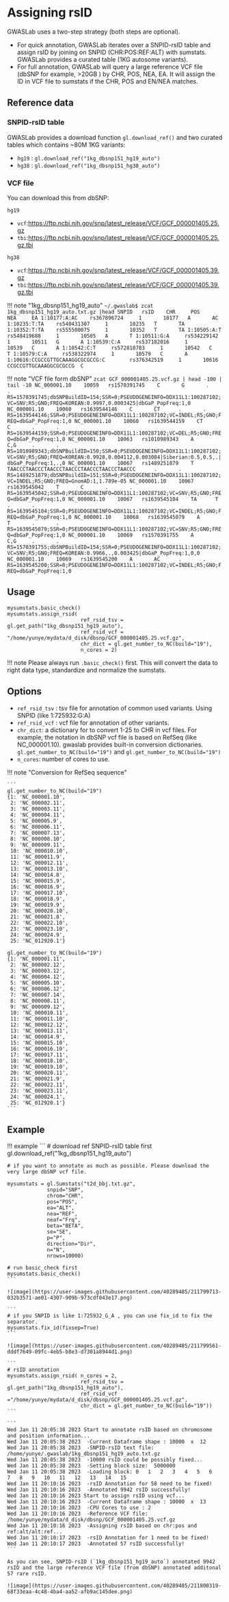 # Assigning rsID

GWASLab uses a two-step strategy (both steps are optional).

- For quick annotation, GWASLab iterates over a SNPID-rsID table and assign rsID by joining on SNPID (CHR:POS:REF:ALT) with sumstats. GWASLab provides a curated table  (1KG autosome variants). 
- For full annotation, GWASLab will query a large reference VCF file (dbSNP for example, >20GB ) by CHR, POS, NEA, EA. It will assign the ID in VCF file to sumstats if the CHR, POS and EN/NEA matches.

## Reference data

### SNPID-rsID table

GWASLab provides a download function `gl.download_ref()` and two curated tables which contains ~80M 1KG variants:

- `hg19` : `gl.download_ref("1kg_dbsnp151_hg19_auto")`
- `hg38` : `gl.download_ref("1kg_dbsnp151_hg38_auto")`

### VCF file

You can download this from dbSNP:

`hg19`

- `vcf`:https://ftp.ncbi.nih.gov/snp/latest_release/VCF/GCF_000001405.25.gz
- `tbi`:https://ftp.ncbi.nih.gov/snp/latest_release/VCF/GCF_000001405.25.gz.tbi

`hg38`

- `vcf`:https://ftp.ncbi.nih.gov/snp/latest_release/VCF/GCF_000001405.39.gz
- `tbi`:https://ftp.ncbi.nih.gov/snp/latest_release/VCF/GCF_000001405.39.gz.tbi


!!! note "1kg_dbsnp151_hg19_auto"
    ```
    ~/.gwaslab$ zcat 1kg_dbsnp151_hg19_auto.txt.gz |head
    SNPID   rsID    CHR     POS     NEA     EA
    1:10177:A:AC    rs367896724     1       10177   A       AC
    1:10235:T:TA    rs540431307     1       10235   T       TA
    1:10352:T:TA    rs555500075     1       10352   T       TA
    1:10505:A:T     rs548419688     1       10505   A       T
    1:10511:G:A     rs534229142     1       10511   G       A
    1:10539:C:A     rs537182016     1       10539   C       A
    1:10542:C:T     rs572818783     1       10542   C       T
    1:10579:C:A     rs538322974     1       10579   C       A
    1:10616:CCGCCGTTGCAAAGGCGCGCCG:C        rs376342519     1       10616   CCGCCGTTGCAAAGGCGCGCCG  C
    ```

!!! note "VCF file form dbSNP"
    ```
     zcat GCF_000001405.25.vcf.gz | head -100 | tail -10
    NC_000001.10    10059   rs1570391745    C       G       .       .       RS=1570391745;dbSNPBuildID=154;SSR=0;PSEUDOGENEINFO=DDX11L1:100287102;VC=SNV;R5;GNO;FREQ=KOREAN:0.9997,0.0003425|dbGaP_PopFreq:1,0
    NC_000001.10    10060   rs1639544146    C       CT      .       .       RS=1639544146;SSR=0;PSEUDOGENEINFO=DDX11L1:100287102;VC=INDEL;R5;GNO;FREQ=dbGaP_PopFreq:1,0
    NC_000001.10    10060   rs1639544159    CT      C       .       .       RS=1639544159;SSR=0;PSEUDOGENEINFO=DDX11L1:100287102;VC=DEL;R5;GNO;FREQ=dbGaP_PopFreq:1,0
    NC_000001.10    10063   rs1010989343    A       C,G     .       .       RS=1010989343;dbSNPBuildID=150;SSR=0;PSEUDOGENEINFO=DDX11L1:100287102;VC=SNV;R5;GNO;FREQ=KOREAN:0.9928,0.004112,0.003084|Siberian:0.5,0.5,.|dbGaP_PopFreq:1,.,0
    NC_000001.10    10067   rs1489251879    T       TAACCCTAACCCTAACCCTAACCCTAACCCTAACCCTAACCC      .       .       RS=1489251879;dbSNPBuildID=151;SSR=0;PSEUDOGENEINFO=DDX11L1:100287102;VC=INDEL;R5;GNO;FREQ=GnomAD:1,1.789e-05
    NC_000001.10    10067   rs1639545042    T       C       .       .       RS=1639545042;SSR=0;PSEUDOGENEINFO=DDX11L1:100287102;VC=SNV;R5;GNO;FREQ=dbGaP_PopFreq:1,0
    NC_000001.10    10067   rs1639545104    TA      T       .       .       RS=1639545104;SSR=0;PSEUDOGENEINFO=DDX11L1:100287102;VC=INDEL;R5;GNO;FREQ=dbGaP_PopFreq:1,0
    NC_000001.10    10068   rs1639545079    A       T       .       .       RS=1639545079;SSR=0;PSEUDOGENEINFO=DDX11L1:100287102;VC=SNV;R5;GNO;FREQ=dbGaP_PopFreq:1,0
    NC_000001.10    10069   rs1570391755    A       C,G     .       .       RS=1570391755;dbSNPBuildID=154;SSR=0;PSEUDOGENEINFO=DDX11L1:100287102;VC=SNV;R5;GNO;FREQ=KOREAN:0.9966,.,0.003425|dbGaP_PopFreq:1,0,0
    NC_000001.10    10069   rs1639545200    A       AC      .       .       RS=1639545200;SSR=0;PSEUDOGENEINFO=DDX11L1:100287102;VC=INDEL;R5;GNO;FREQ=dbGaP_PopFreq:1,0
    ```

## Usage

```
mysumstats.basic_check()
mysumstats.assign_rsid( 
                        ref_rsid_tsv = gl.get_path("1kg_dbsnp151_hg19_auto"),
                        ref_rsid_vcf = "/home/yunye/mydata/d_disk/dbsnp/GCF_000001405.25.vcf.gz",
                        chr_dict = gl.get_number_to_NC(build="19"),
                        n_cores = 2)
```
!!! note
    Please always run `.basic_check()` first. This will convert the data to right data type, standardize and normalize the sumstats.

## Options

- `ref_rsid_tsv` : tsv file for annotation of common used variants. Using SNPID (like 1:725932:G:A)
- `ref_rsid_vcf` : vcf file for annotation of other variants.
- `chr_dict`: a dictionary for to convert 1-25 to CHR in vcf files. For example, the notation in dbSNP vcf file is based on RefSeq (like NC_000001.10). gwaslab provides built-in conversion dictionaries.   `gl.get_number_to_NC(build="19")` and `gl.get_number_to_NC(build="19")`
- `n_cores`: number of cores to use.


!!! note "Conversion for RefSeq sequence"

    ```
    gl.get_number_to_NC(build="19")
    {1: 'NC_000001.10',
     2: 'NC_000002.11',
     3: 'NC_000003.11',
     4: 'NC_000004.11',
     5: 'NC_000005.9',
     6: 'NC_000006.11',
     7: 'NC_000007.13',
     8: 'NC_000008.10',
     9: 'NC_000009.11',
     10: 'NC_000010.10',
     11: 'NC_000011.9',
     12: 'NC_000012.11',
     13: 'NC_000013.10',
     14: 'NC_000014.8',
     15: 'NC_000015.9',
     16: 'NC_000016.9',
     17: 'NC_000017.10',
     18: 'NC_000018.9',
     19: 'NC_000019.9',
     20: 'NC_000020.10',
     21: 'NC_000021.8',
     22: 'NC_000022.10',
     23: 'NC_000023.10',
     24: 'NC_000024.9',
     25: 'NC_012920.1'}

    gl.get_number_to_NC(build="19")
    {1: 'NC_000001.11',
     2: 'NC_000002.12',
     3: 'NC_000003.12',
     4: 'NC_000004.12',
     5: 'NC_000005.10',
     6: 'NC_000006.12',
     7: 'NC_000007.14',
     8: 'NC_000008.11',
     9: 'NC_000009.12',
     10: 'NC_000010.11',
     11: 'NC_000011.10',
     12: 'NC_000012.12',
     13: 'NC_000013.11',
     14: 'NC_000014.9',
     15: 'NC_000015.10',
     16: 'NC_000016.10',
     17: 'NC_000017.11',
     18: 'NC_000018.10',
     19: 'NC_000019.10',
     20: 'NC_000020.11',
     21: 'NC_000021.9',
     22: 'NC_000022.11',
     23: 'NC_000023.11',
     24: 'NC_000024.1',
     25: 'NC_012920.1'}
    ```

## Example
!!! example
    ```
    # download ref SNPID-rsID table first
    gl.download_ref("1kg_dbsnp151_hg19_auto") 
    
    # if you want to annotate as much as possible. Please download the very large dbSNP vcf file.
    
    mysumstats = gl.Sumstats("t2d_bbj.txt.gz",
                 snpid="SNP",
                 chrom="CHR",
                 pos="POS",
                 ea="ALT",
                 nea="REF",
                 neaf="Frq",
                 beta="BETA",
                 se="SE",
                 p="P",
                 direction="Dir",
                 n="N",
                 nrows=10000)
    
    # run basic_check first
    mysumstats.basic_check() 
    ```
    
    ![image](https://user-images.githubusercontent.com/40289485/211799713-032b3571-ae01-4307-909b-973cdf043e17.png)
    
    ```
    # if you SNPID is like 1:725932_G_A	, you can use fix_id to fix the separator.
    mysumstats.fix_id(fixsep=True)
    ```
    
    ![image](https://user-images.githubusercontent.com/40289485/211799561-dddf7649-09fc-4eb5-b8e3-d7301a8944d1.png)
    
    ```
    # rsID annotation
    mysumstats.assign_rsid( n_cores = 2,
                            ref_rsid_tsv = gl.get_path("1kg_dbsnp151_hg19_auto"),
                            ref_rsid_vcf ="/home/yunye/mydata/d_disk/dbsnp/GCF_000001405.25.vcf.gz",
                            chr_dict = gl.get_number_to_NC(build="19"))
    ```
    
    ```
    Wed Jan 11 20:05:38 2023 Start to annotate rsID based on chromosome and position information...
    Wed Jan 11 20:05:38 2023  -Current Dataframe shape : 10000  x  12
    Wed Jan 11 20:05:38 2023  -SNPID-rsID text file: /home/yunye/.gwaslab/1kg_dbsnp151_hg19_auto.txt.gz
    Wed Jan 11 20:05:38 2023  -10000 rsID could be possibly fixed...
    Wed Jan 11 20:05:38 2023  -Setting block size:  5000000
    Wed Jan 11 20:05:38 2023  -Loading block: 0   1   2   3   4   5   6   7   8   9   10   11   12   13   14   15   
    Wed Jan 11 20:10:16 2023  -rsID Annotation for 58 need to be fixed!
    Wed Jan 11 20:10:16 2023  -Annotated 9942 rsID successfully!
    Wed Jan 11 20:10:16 2023 Start to assign rsID using vcf...
    Wed Jan 11 20:10:16 2023  -Current Dataframe shape : 10000  x  13
    Wed Jan 11 20:10:16 2023  -CPU Cores to use : 2
    Wed Jan 11 20:10:16 2023  -Reference VCF file: /home/yunye/mydata/d_disk/dbsnp/GCF_000001405.25.vcf.gz
    Wed Jan 11 20:10:16 2023  -Assigning rsID based on chr:pos and ref:alt/alt:ref...
    Wed Jan 11 20:10:17 2023  -rsID Annotation for 1 need to be fixed!
    Wed Jan 11 20:10:17 2023  -Annotated 57 rsID successfully!
    ```
    
    As you can see, SNPID-rsID (`1kg_dbsnp151_hg19_auto`) annotated 9942 rsID and the large reference VCF file (from dbSNP) annotated additonal 57 rare rsID.
    
    ![image](https://user-images.githubusercontent.com/40289485/211800319-68f33eaa-4c48-4ba4-aa52-afb9ac145dee.png)

    
